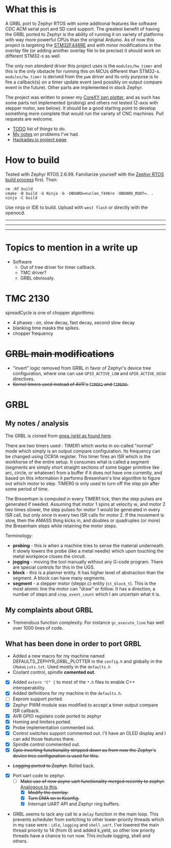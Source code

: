 # What this is
A GRBL port to Zephyr RTOS with some additional features like software CDC ACM serial port and SD card support. The greatest benefit of having the GRBL ported to Zephyr is the ability of running it on variety of platforms with way more powerful CPUs than the original Arduino. As of now this project is targeting the [STM32F446RE](https://www.st.com/en/microcontrollers-microprocessors/stm32f446re.html) and with minor modifications in the *overlay* file (or adding another overlay file to be precise) it should work on different STM32-s as well. 

The only *non standard* driver this project uses is the `modules/hw_timer` and this is the only obstacle for running this on MCUs different than STM32-s. `modules/hw_timer` is derived from the `pwm` driver and its only purpose is to fire a callback(s) on a timer update event (and possibly on output compare event in the future). Other parts are implemented in stock Zephyr.

The project was written to power my [CoreXY pen plotter](https://hackaday.io/project/177237-corexy-pen-plotter), and as such has some parts not implemented (probing) and others not tested (Z-axis with stepper motor, see below). It should be a good starting point to develop something more complete that would run the variety of CNC machines. Pull requests are welcome.

* [TODO](TODO.md) list of things to do.
* [My notes](NOTES.md) on problems I've had. 
* [Hackaday.io project page](https://hackaday.io/project/177237-corexy-pen-plotter)

# How to build
Tested with Zephyr RTOS 2.6.99. Familiarize yourself with the [Zephyr RTOS build process](https://docs.zephyrproject.org/latest/getting_started/index.html) first. Then:

```
rm -Rf build
cmake -B build -G Ninja -b -DBOARD=nucleo_f446re -DBOARD_ROOT=. .
ninja -C build
```

Use ninja or IDE to build. Upload with `west flash` or directly with the openocd.

-----
-----
-----

# Topics to mention in a write up
* Software
  * Out of tree driver for timer callback.
  * TMC driver?
  * GRBL obviously.

# TMC 2130
spreadCycle is one of chopper algorithms:
* 4 phases : on, slow decay, fast decay, second slow decay
* blanking time masks the spikes.
* chopper frequency

# ~~GRBL main modifications~~
* "invert" logic removed from GRBL in favor of Zephyr's device tree configuration, where one can use `GPIO_ACTIVE_LOW` and `GPIO_ACTIVE_HIGH` directives.
* ~~Kernel timers used instead of AVR's `TIMER1` and `TIMER0`.~~

# GRBL
## My notes / analysis
The GRBL is cloned from [gnea /grbl as found here](https://github.com/gnea/grbl/wiki).

There are two timers used : TIMER1 which works in so-called "normal" mode which simply is an output compare configuration. Its frequency can be changed using OCR1A register. This timer fires an ISR which is the workhorse of the entire setup. It consumes what is called a segment (segments are simply short straight sections of some bigger primitive like arc, circle, or whatever) from a buffer if it does not have one currently, and based on this information it performs Bresenham's line algorithm to figure out which motor to step. TIMER0 is only used to turn off the step pin after some period of time.

The Bresenham is computed in every TIMER1 tick, then the step pulses are generated if needed. Assuming that motor 1 spins at velocity *w*, and motor 2 two times slower, the step pulses for motor 1 would be generated in every ISR call, but only once in every two ISR calls for motor 2. If the movement is slow, then the AMASS thing kicks in, and doubles or quadruples (or more) the Bresenham steps while retaining the motor steps.

Terminology:
* **probing** - this is when a machine tries to sense the material underneath. It slowly lowers the probe (like a metal needle) which upon touching the metal workpiece closes the circuit.
* **jogging** - moving the tool manually without any G-code program. There are special controls for this in the UGS.
* **block** - this is a planner entity. It has higher level of abstraction than the segment. A block can have many segments.
* **segment** - a stepper motor (steppr.c) entity (`st_block_t`). This is the most atomic line the motor can "draw" or follow. It has a direction, a number of steps and `step_event_count` which I am uncertain what it is.

## My complaints about GRBL
* Tremendous function complexity. For instance `gc_execute_line` has well over 1000 lines of code. 

## What has been done in order to port GRBL
* Added a new macro for my machine named DEFAULTS_ZEPHYR_GRBL_PLOTTER in the `config.h` and globally in the `CMakeLists.txt`. Used mostly in the `defaults.h`
* Coolant control, spindle **comented out**.
* [x] Added `extern "C" {` to most of the `*.h` files to enable C++ interoperability.
* [x] Added definitions for my machine in the `defaults.h`. 
* [ ] Eeprom support ported.
* [x] Zephyr PWM module was modified to accept a timer output compare ISR callback.
* [x] AVR GPIO registers code ported to zephyr 
* [x] Homing and limiters ported.
* [x] Probe implementation commented out.
* [x] Control switches support commented out. I'll have an OLED display and I can add those features there.
* [x] Spindle control commented out. 
* [x] ~~Gpio inverting functionality stripped down as from now the Zephyr's device tree configuration is used for this.~~
* ~~Logging ported to Zephyr.~~ Rolled back.
* [x] Port uart code to zephyr.
  * [ ] ~~Make use of new async uart functionality merged recently to zephyr.~~ [Analogous to this](https://github.com/zephyrproject-rtos/zephyr/pull/30917/commits/a62711bd260fea80948f668d35b05452bd26e95f). 
    * [x] ~~Modify the overlay.~~
    * [x] ~~Turn DMA on in Kconfig.~~
    * [x] Interrupt UART API and Zephyr ring buffers.
* GRBL seems to lack any call to a `delay` function in the main loop. This prevents scheduler from switching to other lower-priority threads which in my case were : `idle`, `logging` and `shell_uart`. I've lowered the main thread priority to 14 (from 0) and added k_yeld, so other low priority threads have a chance to run now. This include logging, shell and others.